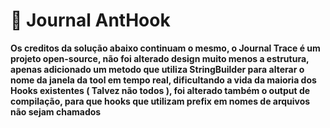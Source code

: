 # 📌 Journal AntHook

**Os creditos da solução abaixo continuam o mesmo, o Journal Trace é um projeto open-source, não foi alterado design muito menos a estrutura, apenas adicionado um metodo que utiliza StringBuilder para alterar o nome da janela da tool em tempo real, dificultando a vida da maioria dos Hooks existentes ( Talvez não todos ), foi alterado também o output de compilação, para que hooks que utilizam prefix em nomes de arquivos não sejam chamados**
